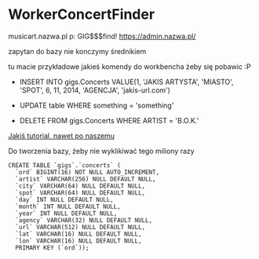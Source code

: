 # WorkerConcertFinder

musicart.nazwa.pl
p: GIG$$$find!
https://admin.nazwa.pl/

zapytan do bazy nie konczymy średnikiem

tu macie przykładowe jakieś komendy do workbencha żeby się pobawic :P

* INSERT INTO gigs.Concerts VALUE(1, 'JAKIS ARTYSTA', 'MIASTO', 'SPOT', 6, 11, 2014, 'AGENCJA', 'jakis-url.com')

* UPDATE table WHERE something = 'something'

* DELETE FROM gigs.Concerts WHERE ARTIST = 'B.O.K.'

[Jakiś tutorial, nawet po naszemu](http://php.net/manual/pl/function.mysql-query.php)

Do tworzenia bazy, żeby nie wyklikiwać tego miliony razy 
```
CREATE TABLE `gigs`.`concerts` (
  `ord` BIGINT(16) NOT NULL AUTO_INCREMENT,
  `artist` VARCHAR(256) NULL DEFAULT NULL,
  `city` VARCHAR(64) NULL DEFAULT NULL,
  `spot` VARCHAR(64) NULL DEFAULT NULL,
  `day` INT NULL DEFAULT NULL,
  `month` INT NULL DEFAULT NULL,
  `year` INT NULL DEFAULT NULL,
  `agency` VARCHAR(32) NULL DEFAULT NULL,
  `url` VARCHAR(512) NULL DEFAULT NULL,
  `lat` VARCHAR(16) NULL DEFAULT NULL,
  `lon` VARCHAR(16) NULL DEFAULT NULL,
  PRIMARY KEY (`ord`));
```
